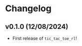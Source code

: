# Changelog

<!--next-version-placeholder-->

## v0.1.0 (12/08/2024)

- First release of `tic_tac_toe_rl`!
